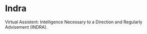 # Indra
 Virtual Assistent: Intelligence Necessary to a Direction and Regularly Advisement (INDRA).
